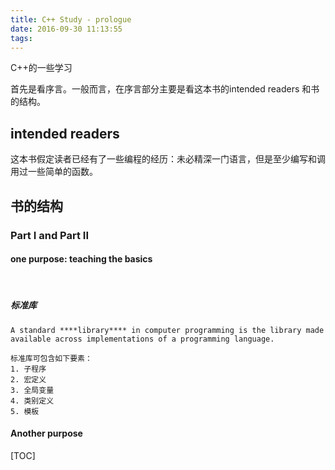```yaml
---
title: C++ Study - prologue
date: 2016-09-30 11:13:55
tags:
---
```

C++的一些学习
<!-- more -->
   首先是看序言。一般而言，在序言部分主要是看这本书的intended readers 和书的结构。
   
## intended readers
   
   这本书假定读者已经有了一些编程的经历：未必精深一门语言，但是至少编写和调用过一些简单的函数。

## 书的结构
### Part I and Part II

#### one purpose: teaching the basics
<br>

##### 标准库
```
A standard ****library**** in computer programming is the library made available across implementations of a programming language.

标准库可包含如下要素：
1. 子程序
2. 宏定义
3. 全局变量
4. 类别定义
5. 模板

```
#### Another purpose



[TOC]



